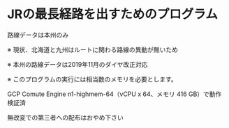 # JRの最長経路を出すためのプログラム

 路線データは本州のみ

 ※ 現状、北海道と九州はルートに関わる路線の異動が無いため

 ※ 本州の路線データは2019年11月のダイヤ改正対応

 ※ このプログラムの実行には相当数のメモリを必要とします。

 GCP Comute Engine n1-highmem-64（vCPU x 64、メモリ 416 GB）で動作検証済

 無改変での第三者への配布はおやめ下さい